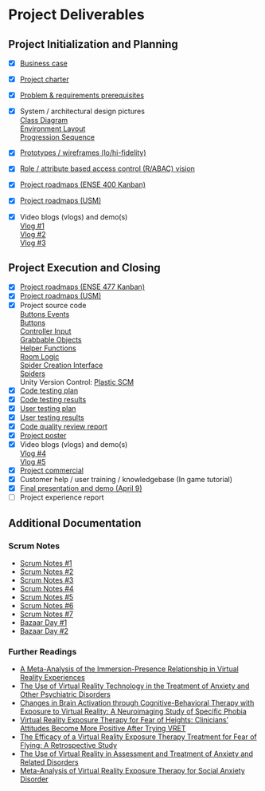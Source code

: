 # Project Deliverables

## Project Initialization and Planning
- [X] [Business case](./Business_Case.pdf)
- [X] [Project charter](./Project_Charter.pdf) 
- [X] [Problem & requirements prerequisites](./Project_Requirements.pdf)
- [X] System / architectural design pictures  
  [Class Diagram](./ClassDiagram.pdf)  
  [Environment Layout](./Environment_Layout.pdf)  
  [Progression Sequence](./Progression_Sequence.pdf)  
- [X] [Prototypes / wireframes (lo/hi-fidelity)](./LoFi_Prototypes.pdf)
- [X] [Role / attribute based access control (R/ABAC) vision](./RACI_Chart.pdf)
- [X] [Project roadmaps (ENSE 400 Kanban)](https://github.com/SquareSquire286/Team-Edentata-VR-Project/projects/1)
- [X] [Project roadmaps (USM)](https://github.com/SquareSquire286/Team-Edentata-VR-Project/projects/2)
- [X] Video blogs (vlogs) and demo(s)  
  [Vlog #1](https://www.youtube.com/watch?v=nNTIOCdFI7Q)  
  [Vlog #2](https://youtu.be/FFGHzaU3o5I)  
  [Vlog #3](https://youtu.be/Z-OLgdAkyOI)  


## Project Execution and Closing
- [X] [Project roadmaps (ENSE 477 Kanban)](https://github.com/SquareSquire286/Team-Edentata-VR-Project/projects/3)
- [X] [Project roadmaps (USM)](https://github.com/SquareSquire286/Team-Edentata-VR-Project/projects/2)
- [X] Project source code   
  [Buttons Events](../Scripts/Button%20Events/)   
  [Buttons](../Scripts/Buttons/)   
  [Controller Input](../Scripts/Controller%20Input/)  
  [Grabbable Objects](../Scripts/Grabbable%20Objects/)  
  [Helper Functions](../Scripts/Helper%20Functions/)  
  [Room Logic](../Scripts/Room%20Logic/)  
  [Spider Creation Interface](../Scripts/Spider%20Creation%20Interface/)  
  [Spiders](../Scripts/Spiders/)  
    Unity Version Control: [Plastic SCM](https://www.plasticscm.com/orgs/ense_400_477_capstone/repos/ENSE-477-Capstone/changesets)  
- [X] [Code testing plan](./Code_Testing_Plan.pdf)
- [X] [Code testing results](./Code_Test_Results.pdf)
- [X] [User testing plan](./User_Testing_Plan.pdf)
- [X] [User testing results](./User_Test_Results.pdf)
- [X] [Code quality review report](./Code_Quality_Review_Report.pdf)
- [X] [Project poster](Project_Poster.pdf)
- [X] Video blogs (vlogs) and demo(s)  
  [Vlog #4](https://youtu.be/ifcloafs_rU)  
  [Vlog #5](https://youtu.be/l-9Ft43D0aw)
- [X] [Project commercial](https://youtu.be/1JCVEE52tXU)
- [X] Customer help / user training / knowledgebase (In game tutorial)
- [X] [Final presentation and demo (April 9)](./Final_Presentation.pptx)
- [ ] Project experience report

## Additional Documentation
### Scrum Notes
- [Scrum Notes #1](Scrum_Notes/Scrum_Notes_1_9-24.pdf)
- [Scrum Notes #2](Scrum_Notes/Scrum_Notes_2_10-8.pdf)
- [Scrum Notes #3](Scrum_Notes/Scrum_Notes_3_10-22.pdf)
- [Scrum Notes #4](Scrum_Notes/Scrum_Notes_4_11-19.pdf)
- [Scrum Notes #5](Scrum_Notes/Scrum_Notes_5_2-8.pdf)
- [Scrum Notes #6](Scrum_Notes/Scrum_Notes_6_2-14.pdf)
- [Scrum Notes #7](Scrum_Notes/Scrum_Notes_7_3-15.pdf)
- [Bazaar Day #1](Scrum_Notes/Project_Bazaar_Day1_1-25.pdf)
- [Bazaar Day #2](Scrum_Notes/Project_Bazaar_Day2_3-1.pdf)
### Further Readings
- [A Meta-Analysis of the Immersion-Presence Relationship in Virtual Reality Experiences](./Further_Readings/A_meta-analysis_of_the_immersion-presence_relationship_in_virtual_reality_experiences_IJVAR.pdf)
- [The Use of Virtual Reality Technology in the Treatment of Anxiety and Other Psychiatric Disorders](https://www.ncbi.nlm.nih.gov/pmc/articles/PMC5421394/)
- [Changes in Brain Activation through Cognitive-Behavioral Therapy with Exposure to Virtual Reality: A Neuroimaging Study of Specific Phobia](https://pubmed.ncbi.nlm.nih.gov/34441804/)
- [Virtual Reality Exposure Therapy for Fear of Heights: Clinicians’ Attitudes Become More Positive After Trying VRET](https://www.frontiersin.org/articles/10.3389/fpsyg.2021.671871/full)
- [The Efficacy of a Virtual Reality Exposure Therapy Treatment for Fear of Flying: A Retrospective Study](https://www.frontiersin.org/articles/10.3389/fpsyg.2021.641393/full)
- [The Use of Virtual Reality in Assessment and Treatment of Anxiety and Related Disorders](https://onlinelibrary.wiley.com/doi/10.1002/cpp.2623)
- [Meta-Analysis of Virtual Reality Exposure Therapy for Social Anxiety Disorder](https://www.cambridge.org/core/journals/psychological-medicine/article/metaanalysis-of-virtual-reality-exposure-therapy-for-social-anxiety-disorder/F31E7D26EF8C24671E3097B98FD3996F)
